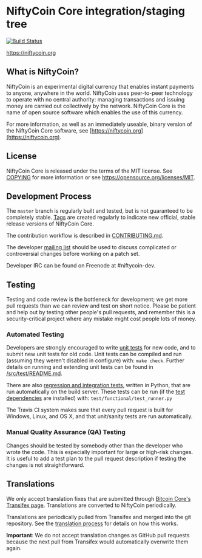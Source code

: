 NiftyCoin Core integration/staging tree
=====================================

[![Build Status](https://travis-ci.org/niftycoin-project/niftycoin.svg?branch=master)](https://travis-ci.org/niftycoin-project/niftycoin)

https://niftycoin.org

What is NiftyCoin?
----------------

NiftyCoin is an experimental digital currency that enables instant payments to
anyone, anywhere in the world. NiftyCoin uses peer-to-peer technology to operate
with no central authority: managing transactions and issuing money are carried
out collectively by the network. NiftyCoin Core is the name of open source
software which enables the use of this currency.

For more information, as well as an immediately useable, binary version of
the NiftyCoin Core software, see [https://niftycoin.org](https://niftycoin.org).

License
-------

NiftyCoin Core is released under the terms of the MIT license. See [COPYING](COPYING) for more
information or see https://opensource.org/licenses/MIT.

Development Process
-------------------

The `master` branch is regularly built and tested, but is not guaranteed to be
completely stable. [Tags](https://github.com/niftycoin-project/niftycoin/tags) are created
regularly to indicate new official, stable release versions of NiftyCoin Core.

The contribution workflow is described in [CONTRIBUTING.md](CONTRIBUTING.md).

The developer [mailing list](https://groups.google.com/forum/#!forum/niftycoin-dev)
should be used to discuss complicated or controversial changes before working
on a patch set.

Developer IRC can be found on Freenode at #niftycoin-dev.

Testing
-------

Testing and code review is the bottleneck for development; we get more pull
requests than we can review and test on short notice. Please be patient and help out by testing
other people's pull requests, and remember this is a security-critical project where any mistake might cost people
lots of money.

### Automated Testing

Developers are strongly encouraged to write [unit tests](src/test/README.md) for new code, and to
submit new unit tests for old code. Unit tests can be compiled and run
(assuming they weren't disabled in configure) with: `make check`. Further details on running
and extending unit tests can be found in [/src/test/README.md](/src/test/README.md).

There are also [regression and integration tests](/test), written
in Python, that are run automatically on the build server.
These tests can be run (if the [test dependencies](/test) are installed) with: `test/functional/test_runner.py`

The Travis CI system makes sure that every pull request is built for Windows, Linux, and OS X, and that unit/sanity tests are run automatically.

### Manual Quality Assurance (QA) Testing

Changes should be tested by somebody other than the developer who wrote the
code. This is especially important for large or high-risk changes. It is useful
to add a test plan to the pull request description if testing the changes is
not straightforward.

Translations
------------

We only accept translation fixes that are submitted through [Bitcoin Core's Transifex page](https://www.transifex.com/projects/p/bitcoin/).
Translations are converted to NiftyCoin periodically.

Translations are periodically pulled from Transifex and merged into the git repository. See the
[translation process](doc/translation_process.md) for details on how this works.

**Important**: We do not accept translation changes as GitHub pull requests because the next
pull from Transifex would automatically overwrite them again.
